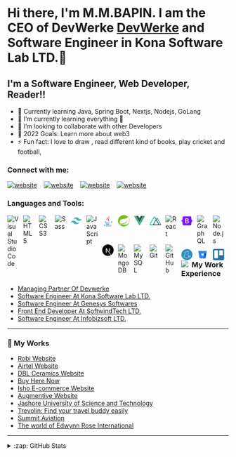 # Hi there, I'm M.M.BAPIN. I am the CEO of DevWerke [DevWerke] and Software Engineer in Kona Software Lab LTD.👋 

<!-- [![YouTube Channel Subscribers](https://img.shields.io/youtube/channel/subscribers/UCDCHcqyeQgJ-jVSd6VJkbCw?logo=youtube&logoColor=red&style=for-the-badge)][youtube]
[![Website](https://img.shields.io/website?label=codeSTACKr.com&style=for-the-badge&url=https%3A%2F%2Fcodestackr.com)](https://codestackr.com)
[![Twitter Follow](https://img.shields.io/twitter/follow/codeSTACKr?color=1DA1F2&logo=twitter&style=for-the-badge)](https://twitter.com/intent/follow?original_referer=https%3A%2F%2Fgithub.com%2FcodeSTACKr&screen_name=codeSTACKr)

[![Visual Studio Marketplace Rating (Stars)](https://img.shields.io/visual-studio-marketplace/stars/codestackr.codestackr-theme?label=codeSTACKr%20VS%20Code%20Theme&logo=visualstudiocode&logoColor=ff652f&style=for-the-badge)](https://marketplace.visualstudio.com/items?itemName=codestackr.codestackr-theme)
[![Become A VS Code SuperHero](https://img.shields.io/badge/-Become%20A%20VS%20Code%20SuperHero%20%E2%86%92-gray.svg?colorB=ff652f&style=for-the-badge)](https://vsCodeHero.com) -->


## I'm a Software Engineer, Web Developer, Reader!!

- 🔭 Currently learning Java, Spring Boot, Nextjs, Nodejs, GoLang
- 🌱 I’m currently learning everything 🤣
- 👯 I’m looking to collaborate with other Developers
- 🥅 2022 Goals: Learn more about web3
- ⚡ Fun fact: I love to draw , read different kind of books, play cricket and football,
<!-- - 😻 Check out the NFT collection I created: [CodeCats](https://opensea.io/collection/codecats?search[sortAscending]=true&search[sortBy]=PRICE&search[toggles][0]=BUY_NOW) -->

### Connect with me:

[![website](https://img.icons8.com/fluency/26/000000/domain.png)](https://devwerke.com/)
&nbsp;&nbsp;
[![website](https://img.icons8.com/color/26/000000/facebook-new.png)](https://www.facebook.com/mmbapin)
&nbsp;&nbsp;
[![website](https://img.icons8.com/external-justicon-lineal-color-justicon/26/000000/external-linkedin-social-media-justicon-lineal-color-justicon.png)](https://www.linkedin.com/in/m-m-bapin-66ab3b146/)
&nbsp;&nbsp;
[![website](https://img.icons8.com/fluency/26/000000/instagram-new.png)](https://www.instagram.com/mmbapin/)


### Languages and Tools:

<img align="left" alt="Visual Studio Code" width="26px" src="https://cdn.jsdelivr.net/gh/devicons/devicon/icons/vscode/vscode-original.svg" style="padding-right:10px; margin-bottom: 10px" />
<img align="left" alt="HTML5" width="26px" src="https://cdn.jsdelivr.net/gh/devicons/devicon/icons/html5/html5-original.svg" style="padding-right:10px;" />
<img align="left" alt="CSS3" width="26px" src="https://cdn.jsdelivr.net/gh/devicons/devicon/icons/css3/css3-original.svg" style="padding-right:10px;" />
<img align="left" alt="Sass" width="26px" src="https://cdn.jsdelivr.net/gh/devicons/devicon/icons/sass/sass-original.svg" style="padding-right:10px;" />
<img align="left" alt="Tailwind Css" width="26px" src="https://github.com/devicons/devicon/blob/v2.14.0/icons/tailwindcss/tailwindcss-plain.svg" style="padding-right:10px;" />
<img align="left" alt="JavaScript" width="26px" src="https://cdn.jsdelivr.net/gh/devicons/devicon/icons/javascript/javascript-original.svg" style="padding-right:10px;" />
<img align="left" alt="Java" width="26px" src="https://github.com/devicons/devicon/blob/v2.14.0/icons/java/java-original.svg" style="padding-right:10px;" />
<img align="left" alt="Spring Boot" width="26px" src="https://github.com/devicons/devicon/blob/v2.14.0/icons/spring/spring-original.svg" style="padding-right:10px;" />
<img align="left" alt="Vue Js" width="26px" src="https://github.com/devicons/devicon/blob/v2.14.0/icons/vuejs/vuejs-original.svg" style="padding-right:10px;" />
<img align="left" alt="Nuxt Js" width="26px" src="https://github.com/devicons/devicon/blob/v2.14.0/icons/nuxtjs/nuxtjs-original.svg" style="padding-right:10px;" />
<img align="left" alt="React" width="26px" src="https://cdn.jsdelivr.net/gh/devicons/devicon/icons/react/react-original.svg" style="padding-right:10px;" />
<img align="left" alt="Bootstrap" width="26px" src="https://github.com/devicons/devicon/blob/v2.14.0/icons/bootstrap/bootstrap-original.svg" style="padding-right:10px;" />
<img align="left" alt="GraphQL" width="26px" src="https://cdn.jsdelivr.net/gh/devicons/devicon/icons/graphql/graphql-plain.svg" style="padding-right:10px;" />
<img align="left" alt="Node.js" width="26px" src="https://cdn.jsdelivr.net/gh/devicons/devicon/icons/nodejs/nodejs-original.svg" style="padding-right:10px;" />
<img align="left" alt="Next" width="26px" src="https://github.com/devicons/devicon/blob/v2.14.0/icons/nextjs/nextjs-original.svg" style="padding-right:10px;" />
<img align="left" alt="MongoDB" width="26px" src="https://cdn.jsdelivr.net/gh/devicons/devicon/icons/mongodb/mongodb-original.svg" style="padding-right:10px;" />

<img align="left" alt="MySQL" width="26px" src="https://cdn.jsdelivr.net/gh/devicons/devicon/icons/mysql/mysql-original.svg" style="padding-right:10px;" />
<img align="left" alt="Git" width="26px" src="https://cdn.jsdelivr.net/gh/devicons/devicon/icons/git/git-original.svg" style="padding-right:10px;" />
<img align="left" alt="GitHub" width="26px" src="https://user-images.githubusercontent.com/3369400/139447912-e0f43f33-6d9f-45f8-be46-2df5bbc91289.png" style="padding-right:10px;" />

<img align="left" alt="Yarn" width="26px" src="https://github.com/devicons/devicon/blob/v2.14.0/icons/yarn/yarn-original.svg" style="padding-right:10px; padding-top:10px;" />
<img align="left" alt="Bitbucket" width="26px" src="https://github.com/devicons/devicon/blob/v2.14.0/icons/bitbucket/bitbucket-original.svg" style="padding-right:10px; padding-top:10px;" />
<img align="left" alt="Trello" width="26px" src="https://github.com/devicons/devicon/blob/v2.14.0/icons/trello/trello-plain.svg" style="padding-right:10px; padding-top:10px;" />


<!-- <img align="left" alt="GitHub" width="26px" src="https://user-images.githubusercontent.com/3369400/139448065-39a229ba-4b06-434b-bc67-616e2ed80c8f.png" style="padding-right:10px;" /> -->
<!-- <img align="left" alt="Terminal" width="26px" src="./img/terminal-light.svg" />
<img align="left" alt="Terminal" width="26px" src="./img/terminal-dark.svg" /> -->


<br />
<br />

---

### <img src="https://img.icons8.com/external-parzival-1997-flat-parzival-1997/26/000000/external-work-worklife-balance-and-stress-management-parzival-1997-flat-parzival-1997.png"/>&nbsp; My Work Experience

<!-- YOUTUBE:START -->
- [Managing Partner Of Devwerke](https://devwerke.com)
- [Software Engineer At Kona Software Lab LTD.](https://konasl.com/)
- [Software Engineer At Genesys Softwares](https://genesysoftwares.com/)
- [Front End Developer At SoftwindTech LTD.]()
- [Software Engineer At Infobizsoft LTD.](https://infobizsoftware.com/)
<!-- YOUTUBE:END -->

---

### 📕 My Works

<!-- BLOG-POST-LIST:START -->
- [Robi Website](https://www.robi.com.bd/en)
- [Airtel Website](https://www.bd.airtel.com/en)
- [DBL Ceramics Website](https://dblceramics.com/en)
- [Buy Here Now](https://www.buyherenow.com.bd/)
- [Isho E-commerce Website](https://www.isho.com/)
- [Augmentive Website](https://augmentive.dev/)
- [Jashore University of Science and Technology](https://just.edu.bd/)
- [Trevolin: Find your travel buddy easily](https://trevolin.com/)
- [Summit Aviation](https://flysummit.com/)
- [The world of Edwynn Rose International](https://edwynnrose.com/)
<!-- BLOG-POST-LIST:END -->


---

<details>
  <summary>:zap: GitHub Stats</summary>

  <img align="left" alt="Bapin's GitHub Stats" src="https://github-readme-stats.vercel.app/api?username=mmbapin&show_icons=true&hide_border=false&title_color=ff652f&icon_color=FFE400&bg_color=09131B&text_color=ffffff&border_color=0c1a25" />

</details>

[DevWerke]: https://devwerke.com/
[website]: https://codeSTACKr.com
[course]: http://vsCodeHero.com
[twitter]: https://twitter.com/codeSTACKr
[youtube]: https://youtube.com/codeSTACKr
[instagram]: https://instagram.com/codeSTACKr
[linkedin]: https://linkedin.com/in/codeSTACKr
[webdevplaylist]: https://www.youtube.com/playlist?list=PLkwxH9e_vrAJ0WbEsFA9W3I1W-g_BTsbt
[jsplaylist]: https://www.youtube.com/playlist?list=PLkwxH9e_vrALRJKu7wfXby3MKeflhTu6B
[cssplaylist]: https://www.youtube.com/playlist?list=PLkwxH9e_vrALSdvZuEh6gqQdmDoDIoqz4
[reactplaylist]: https://www.youtube.com/playlist?list=PLkwxH9e_vrAK4TdffpxKY3QGyHCpxFcQ0